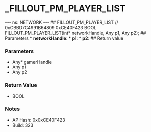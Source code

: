 # _FILLOUT_PM_PLAYER_LIST

--- ns: NETWORK --- ## FILLOUT_PM_PLAYER_LIST  // 0xCBBD7C4991B64809 0xCE40F423 BOOL FILLOUT_PM_PLAYER_LIST(int* networkHandle, Any p1, Any p2);   ## Parameters * **networkHandle**: * **p1**: * **p2**:  ## Return value

### Parameters
* Any* gamerHandle
* Any p1
* Any p2

### Return Value
* BOOL

### Notes
* AP Hash: 0x0xCE40F423
* Build: 323

